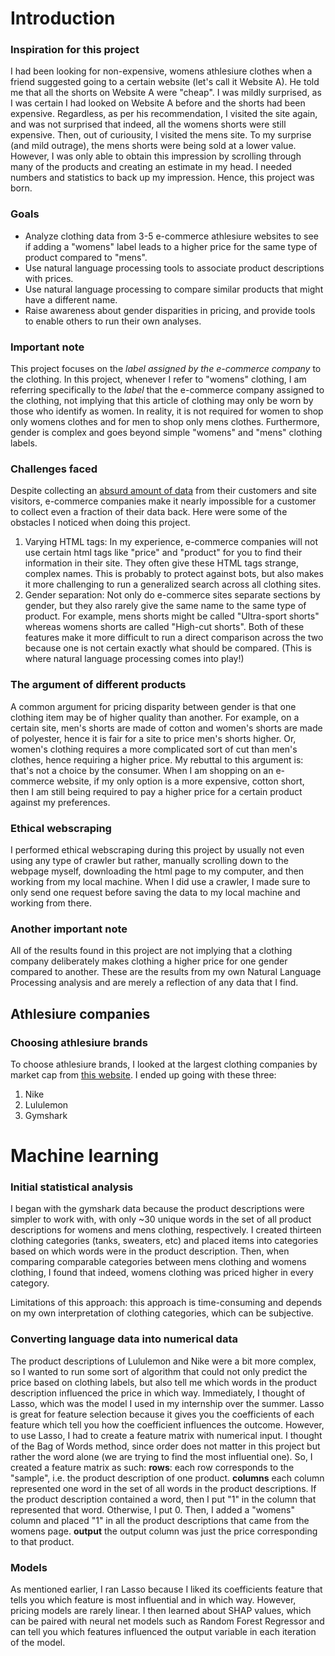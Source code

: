# Introduction 
### Inspiration for this project 
I had been looking for non-expensive, womens athlesiure clothes when a friend suggested going to a certain website (let's call it Website A). He told me that all the shorts on Website A were "cheap". I was mildly surprised, as I was certain I had looked on Website A before and the shorts had been expensive. Regardless, as per his recommendation, I visited the site again, and was not surprised that indeed, all the womens shorts were still expensive. Then, out of curiousity, I visited the mens site. To my surprise (and mild outrage), the mens shorts were being sold at a lower value. However, I was only able to obtain this impression by scrolling through many of the products and creating an estimate in my head. I needed numbers and statistics to back up my impression. Hence, this project was born. 

### Goals
- Analyze clothing data from 3-5 e-commerce athlesiure websites to see if adding a "womens" label leads to a higher price for the same type of product compared to "mens". 
- Use natural language processing tools to associate product descriptions with prices.
- Use natural language processing to compare similar products that might have a different name. 
- Raise awareness about gender disparities in pricing, and provide tools to enable others to run their own analyses.

### Important note 
This project focuses on the _label assigned by the e-commerce company_ to the clothing. In this project, whenever I refer to "womens" clothing, I am referring specifically to the _label_ that the e-commerce company assigned to the clothing, not implying that this article of clothing may only be worn by those who identify as women. In reality, it is not required for women to shop only womens clothes and for men to shop only mens clothes. Furthermore, gender is complex and goes beyond simple "womens" and "mens" clothing labels. 

### Challenges faced 
Despite collecting an [absurd amount of data](https://www.businessnewsdaily.com/10625-businesses-collecting-data.html) from their customers and site visitors, e-commerce companies make it nearly impossible for a customer to collect even a fraction of their data back. Here were some of the obstacles I noticed when doing this project.
1. Varying HTML tags: In my experience, e-commerce companies will not use certain html tags like "price" and "product" for you to find their information in their site. They often give these HTML tags strange, complex names. This is probably to protect against bots, but also makes it more challenging to run a generalized search across all clothing sites.  
2. Gender separation: Not only do e-commerce sites separate sections by gender, but they also rarely give the same name to the same type of product. For example, mens shorts might be called "Ultra-sport shorts" whereas womens shorts are called "High-cut shorts". Both of these features make it more difficult to run a direct comparison across the two because one is not certain exactly what should be compared. (This is where natural language processing comes into play!)

### The argument of different products 
A common argument for pricing disparity between gender is that one clothing item may be of higher quality than another. For example, on a certain site, men's shorts are made of cotton and women's shorts are made of polyester, hence it is fair for a site to price men's shorts higher. Or, women's clothing requires a more complicated sort of cut than men's clothes, hence requiring  a higher price. My rebuttal to this argument is: that's not a choice by the consumer. When I am shopping on an e-commerce website, if my only option is a more expensive, cotton short, then I am still being required to pay a higher price for a certain product against my preferences.  

### Ethical webscraping 
I performed ethical webscraping during this project by usually not even using any type of crawler but rather, manually scrolling down to the webpage myself, downloading the html page to my computer, and then working from my local machine. When I did use a crawler, I made sure to only send one request before saving the data to my local machine and working from there. 

### Another important note 
All of the results found in this project are not implying that a clothing company deliberately makes clothing a higher price for one gender compared to another. These are the results from my own Natural Language Processing analysis and are merely a reflection of any data that I find.   

## Athlesiure companies 

### Choosing athlesiure brands 
To choose athlesiure brands, I looked at the largest clothing companies by market cap from [this website](https://companiesmarketcap.com/clothing/largest-clothing-companies-by-market-cap/). I ended up going with these three: 
1. Nike
2. Lululemon
3. Gymshark 

# Machine learning

### Initial statistical analysis 
I began with the gymshark data because the product descriptions were simpler to work with, with only ~30 unique words in the set of all product descriptions for womens and mens clothing, respectively. I created thirteen clothing categories (tanks, sweaters, etc) and placed items into categories based on which words were in the product description. Then, when comparing comparable categories between mens clothing and womens clothing, I found that indeed, womens clothing was priced higher in every category. 

Limitations of this approach: this approach is time-consuming and depends on my own interpretation of clothing categories, which can be subjective. 

### Converting language data into numerical data  
The product descriptions of Lululemon and Nike were a bit more complex, so I wanted to run some sort of algorithm that could not only predict the price based on clothing labels, but also tell me which words in the product description influenced the price in which way. Immediately, I thought of Lasso, which was the model I used in my internship over the summer. Lasso is great for feature selection because it gives you the coefficients of each feature which tell you how the coefficient influences the outcome. However, to use Lasso, I had to create a feature matrix with numerical input. I thought of the Bag of Words method, since order does not matter in this project but rather the word alone (we are trying to find the most influential one). So, I created a feature matrix as such: 
**rows**: each row corresponds to the "sample", i.e. the product description of one product. 
**columns** each column represented one word in the set of all words in the product descriptions. 
If the product description contained a word, then I put "1" in the column that represented that word. Otherwise, I put 0. 
Then, I added a "womens" column and placed "1" in all the product descriptions that came from the womens page. 
**output** the output column was just the price corresponding to that product. 

### Models 
As mentioned earlier, I ran Lasso because I liked its coefficients feature that tells you which feature is most influential and in which way. However, pricing models are rarely linear. I then learned about SHAP values, which can be paired with neural net models such as Random Forest Regressor and can tell you which features influenced the output variable in each iteration of the model. 
